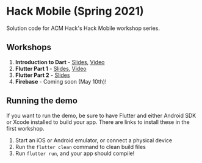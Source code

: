 # Hack Mobile (Spring 2021)

Solution code for ACM Hack's Hack Mobile workshop series.

## Workshops

1. **Introduction to Dart** - [Slides](https://acmurl.com/flutter1), [Video](https://www.youtube.com/watch?v=5nzWu7E_mOk)
2. **Flutter Part 1** - [Slides](https://acmurl.com/flutter2), [Video](https://www.youtube.com/watch?v=-4NcycEGxdg)
3. **Flutter Part 2** - [Slides](https://acmurl.com/flutter3)
4. **Firebase** - Coming soon (May 10th)!

## Running the demo

If you want to run the demo, be sure to have Flutter and either Android SDK or Xcode installed to build your app. There are links to install these in the first workshop.

1. Start an iOS or Android emulator, or connect a physical device
2. Run the `flutter clean` command to clean build files
3. Run `flutter run`, and your app should compile!
